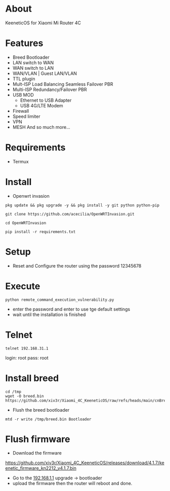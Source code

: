 # About
KeeneticOS for Xiaomi Mi Router 4C

# Features 
- Breed Bootloader
- LAN switch to WAN
- WAN switch to LAN
- WAN/VLAN | Guest LAN/VLAN
- TTL plugin
- Mult-ISP Load Balancing Seamless Failover PBR
- Multi-ISP Redundancy/Failover PBR
- USB MOD
     - Ethernet to USB Adapter
     - USB 4G/LTE Modem
- Firewall
- Speed limiter
- VPN
- MESH And so much more...

# Requirements 
- Termux

# Install
- Openwrt invasion
```
pkg update && pkg upgrade -y && pkg install -y git python python-pip

git clone https://github.com/acecilia/OpenWRTInvasion.git

cd OpenWRTInvasion

pip install -r requirements.txt
```

# Setup
- Reset and Configure the router using the password 12345678

# Execute 
```
python remote_command_execution_vulnerability.py
```
- enter the password and enter to use tge default settings
- wait until the installation is finished

# Telnet
```
telnet 192.168.31.1
```
login: root
pass: root

# Install breed
```
cd /tmp
wget -O breed.bin https://github.com/xiv3r/Xiaomi_4C_KeeneticOS/raw/refs/heads/main/cnBreed.bin
```
- Flush the breed bootloader
```
mtd -r write /tmp/breed.bin Bootloader
```
# Flush firmware
- Download the firmware

https://github.com/xiv3r/Xiaomi_4C_KeeneticOS/releases/download/4.1.7/keenetic_firmware_kn2212_v4.1.7.bin

- Go to the [192.168.1.1](http://192.168.1.1) upgrade -> bootloader
- upload the firmware then the router will reboot and done.


